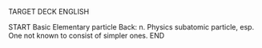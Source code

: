 TARGET DECK
ENGLISH

START
Basic
Elementary particle
Back: n. Physics subatomic particle, esp. One not known to consist of simpler ones.
END
